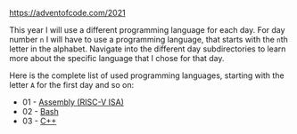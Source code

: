 https://adventofcode.com/2021

This year I will use a different programming language for each day.
For day number `n` I will have to use a programming language, that starts with the `n`th letter in the alphabet.
Navigate into the different day subdirectories to learn more about the specific language that I chose for that day.

Here is the complete list of used programming languages, starting with the letter `A` for the first day and so on:

- 01 - [Assembly (RISC-V ISA)](https://github.com/riscv/riscv-isa-manual)
- 02 - [Bash](https://www.gnu.org/software/bash/)
- 03 - [C++](https://www.cplusplus.com/)
